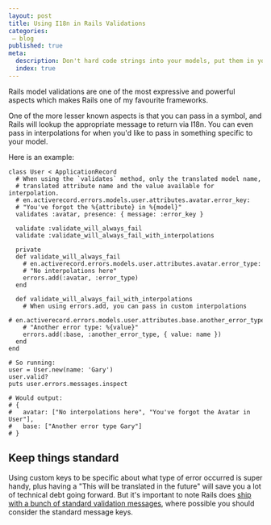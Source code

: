 ```yaml
---
layout: post
title: Using I18n in Rails Validations
categories:
 – blog
published: true
meta:
  description: Don't hard code strings into your models, put them in your locales!
  index: true
---
```


Rails model validations are one of the most expressive and powerful aspects which makes Rails one of my favourite frameworks.

One of the more lesser known aspects is that you can pass in a symbol, and Rails will lookup the appropriate message to return via I18n. You can even pass in interpolations for when you'd like to pass in something specific to your model.

Here is an example:

    class User < ApplicationRecord
      # When using the `validates` method, only the translated model name,
      # translated attribute name and the value available for interpolation.
      # en.activerecord.errors.models.user.attributes.avatar.error_key:
      # "You've forgot the %{attribute} in %{model}"
      validates :avatar, presence: { message: :error_key }

      validate :validate_will_always_fail
      validate :validate_will_always_fail_with_interpolations

      private
      def validate_will_always_fail
        # en.activerecord.errors.models.user.attributes.avatar.error_type:
        # "No interpolations here"
        errors.add(:avatar, :error_type)
      end

      def validate_will_always_fail_with_interpolations
        # When using errors.add, you can pass in custom interpolations
        # en.activerecord.errors.models.user.attributes.base.another_error_type:
        # "Another error type: %{value}"
        errors.add(:base, :another_error_type, { value: name })
      end
    end

    # So running:
    user = User.new(name: 'Gary')
    user.valid?
    puts user.errors.messages.inspect

    # Would output:
    # {
    #   avatar: ["No interpolations here", "You've forgot the Avatar in User"],
    #   base: ["Another error type Gary"]
    # }


## Keep things standard

Using custom keys to be specific about what type of error occurred is super handy, plus having a "This will be translated in the future" will save you a lot of technical debt going forward. But it's important to note Rails does [ship with a bunch of standard validation messages](https://github.com/svenfuchs/rails-i18n/blob/e489753e293e77a6c7bee25a5a7e4c36a22d897b/rails/locale/en.yml#L111), where possible you should consider the standard message keys.

